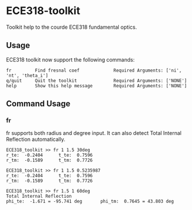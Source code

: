 # ECE318-toolkit

Toolkit help to the courde ECE318 fundamental optics.

## Usage
ECE318 toolkit now support the following commands:
```
fr         Find fresnal coef             Required Arguments: ['ni', 'nt', 'theta_i']
q/quit     Quit the toolkit              Required Arguments: ['NONE']
help       Show this help message        Required Arguments: ['NONE']
```

## Command Usage
### fr
fr supports both radius and degree input. It can also detect Total Internal Reflection automatically.
```
ECE318_toolkit >> fr 1 1.5 30deg
r_te:  -0.2404 		t_te:  0.7596
r_tm:  -0.1589 		t_tm:  0.7726

ECE318_toolkit >> fr 1 1.5 0.5235987
r_te:  -0.2404 		t_te:  0.7596
r_tm:  -0.1589 		t_tm:  0.7726

ECE318_toolkit >> fr 1.5 1 60deg
Total Internal Reflection
phi_te:  -1.671 = -95.741 deg		phi_tm:  0.7645 = 43.803 deg
```

